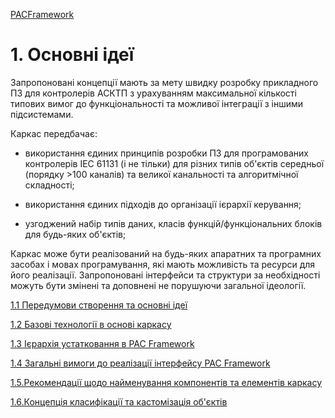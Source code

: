 [PACFramework](../README.md)

# 1. Основні ідеї 

Запропоновані концепції мають за мету швидку розробку прикладного ПЗ для контролерів АСКТП з урахуванням максимальної кількості типових вимог до функціональності та можливої інтеграції з іншими підсистемами.

Каркас передбачає:

-   використання єдиних принципів розробки ПЗ для програмованих контролерів IEC 61131 (і не тільки) для різних типів об'єктів середньої (порядку \>100 каналів) та великої канальності та алгоритмічної складності;

-   використання єдиних підходів до організації ієрархії керування;

-   узгоджений набір типів даних, класів функцій/функціональних блоків для будь-яких об'єктів;

Каркас може бути реалізований на будь-яких апаратних та програмних засобах і мовах програмування, які мають можливість та ресурси для його реалізації. Запропоновані інтерфейси та структури за необхідності можуть бути змінені та доповнені не порушуючи загальної ідеології.

[1.1 Передумови створення та основні ідеї](1_1_requir.md)

[1.2 Базові технології в основі каркасу](1_2_tech.md)

[1.3 Ієрархія устатковання в PAC Framework](1_3_equip.md)

[1.4 Загальні вимоги до реалізації інтерфейсу PAC Framework](1_4_if.md)

[1.5.Рекомендації щодо найменування компонентів та елементів каркасу](1_5_naming.md)

[1.6.Концепція класифікації та кастомізація об'єктів](classes.md)


